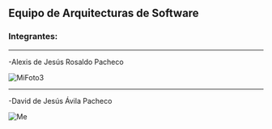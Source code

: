 
## Equipo de Arquitecturas de Software


### Integrantes:


___
-Alexis de Jesús Rosaldo Pacheco


![MiFoto3](https://user-images.githubusercontent.com/77130670/131581639-38f7827a-8a91-4e4e-b8d2-a647ed21cdeb.jpg)
___
-David de Jesús Ávila Pacheco


![Me](https://user-images.githubusercontent.com/62186281/131600063-6813d14a-b9ec-4425-ad68-31a647f00ccb.jpg)

